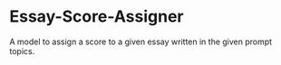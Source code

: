 # Essay-Score-Assigner
A model to assign a score to a given essay written in the given prompt topics.
